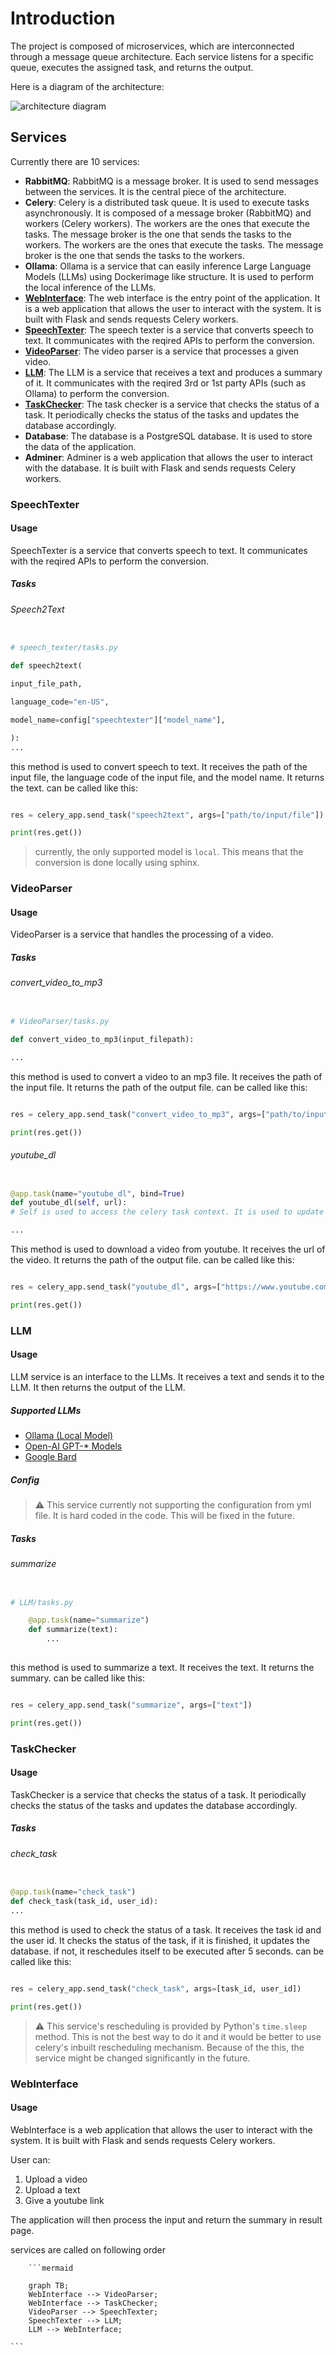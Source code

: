 # Introduction

The project is composed of microservices, which are interconnected through a message queue architecture. Each service listens for a specific queue, executes the assigned task, and returns the output.️

Here is a diagram of the architecture:

![architecture diagram](assets/docker-compose.png)

## Services

Currently there are 10 services:

- **RabbitMQ**: RabbitMQ is a message broker. It is used to send messages between the services. It is the central piece of the architecture.
- **Celery**: Celery is a distributed task queue. It is used to execute tasks asynchronously. It is composed of a message broker (RabbitMQ) and workers (Celery workers). The workers are the ones that execute the tasks. The message broker is the one that sends the tasks to the workers. The workers are the ones that execute the tasks. The message broker is the one that sends the tasks to the workers.
- **Ollama**: Ollama is a service that can easily inference Large Language Models (LLMs) using Dockerimage like structure. It is used to perform the local inference of the LLMs.
- **[WebInterface](#)**: The web interface is the entry point of the application. It is a web application that allows the user to interact with the system. It is built with Flask and sends requests Celery workers.
- **[SpeechTexter](#speechtexter)**: The speech texter is a service that converts speech to text. It communicates with the reqired APIs to perform the conversion.
- **[VideoParser](#videoparser)**: The video parser is a service that processes a given video.
- **[LLM](#llm)**: The LLM is a service that receives a text and produces a summary of it. It communicates with the reqired 3rd or 1st party APIs (such as Ollama) to perform the conversion.
- **[TaskChecker](#taskchecker)**: The task checker is a service that checks the status of a task. It periodically checks the status of the tasks and updates the database accordingly.
- **Database**: The database is a PostgreSQL database. It is used to store the data of the application.
- **Adminer**: Adminer is a web application that allows the user to interact with the database. It is built with Flask and sends requests Celery workers.

### SpeechTexter

#### Usage

SpeechTexter is a service that converts speech to text. It communicates with the reqired APIs to perform the conversion.

##### Tasks

###### Speech2Text

```python

# speech_texter/tasks.py

def speech2text(

input_file_path,

language_code="en-US",

model_name=config["speechtexter"]["model_name"],

):
...

```

this method is used to convert speech to text. It receives the path of the input file, the language code of the input file, and the model name. It returns the text. can be called like this:

```python

res = celery_app.send_task("speech2text", args=["path/to/input/file"])

print(res.get())

```

> currently, the only supported model is `local`. This means that the conversion is done locally using sphinx.

### VideoParser

#### Usage

VideoParser is a service that handles the processing of a video.

##### Tasks

###### convert_video_to_mp3

```python

# VideoParser/tasks.py

def convert_video_to_mp3(input_filepath):

...

```

this method is used to convert a video to an mp3 file. It receives the path of the input file. It returns the path of the output file. can be called like this:

```python

res = celery_app.send_task("convert_video_to_mp3", args=["path/to/input/file"])

print(res.get())

```

###### youtube_dl

```python

@app.task(name="youtube_dl", bind=True)
def youtube_dl(self, url):
# Self is used to access the celery task context. It is used to update the state of the task.

...

```

This method is used to download a video from youtube. It receives the url of the video. It returns the path of the output file. can be called like this:

```python

res = celery_app.send_task("youtube_dl", args=["https://www.youtube.com/watch?v=video_id"])

print(res.get())

```

### LLM

#### Usage

LLM service is an interface to the LLMs. It receives a text and sends it to the LLM. It then returns the output of the LLM.

##### Supported LLMs

- [Ollama (Local Model)](https://ollama.ai/)
- [Open-AI GPT-* Models](https://openai.com/gpt-4)
- [Google Bard](https://bard.google.com/)

##### Config

> :warning: This service currently not supporting the configuration from yml file. It is hard coded in the code. This will be fixed in the future.

##### Tasks

###### summarize

```python

# LLM/tasks.py

    @app.task(name="summarize")
    def summarize(text):
        ...
        
```

this method is used to summarize a text. It receives the text. It returns the summary. can be called like this:

```python

res = celery_app.send_task("summarize", args=["text"])

print(res.get())


```

### TaskChecker

#### Usage

TaskChecker is a service that checks the status of a task. It periodically checks the status of the tasks and updates the database accordingly.

##### Tasks

###### check_task

```python

@app.task(name="check_task")
def check_task(task_id, user_id):
...

```

this method is used to check the status of a task. It receives the task id and the user id. It checks the status of the task, if it is finished, it updates the database. if not, it reschedules itself to be executed after 5 seconds. can be called like this:


```python

res = celery_app.send_task("check_task", args=[task_id, user_id])

print(res.get())

```

> :warning: This service's rescheduling is provided by Python's `time.sleep` method. This is not the best way to do it and it would be better to use celery's inbuilt rescheduling mechanism. Because of the this, the service might be changed significantly in the future.


### WebInterface

#### Usage


WebInterface is a web application that allows the user to interact with the system. It is built with Flask and sends requests Celery workers.

User can:

1. Upload a video
2. Upload a text
3. Give a youtube link

The application will then process the input and return the summary in result page.

services are called on following order


        ```mermaid
    
        graph TB;          
        WebInterface --> VideoParser;
        WebInterface --> TaskChecker;
        VideoParser --> SpeechTexter;
        SpeechTexter --> LLM;
        LLM --> WebInterface;

    ```

